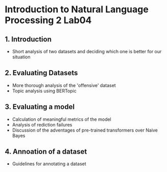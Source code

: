 # Introduction to Natural Language Processing 2 Lab04

## 1. Introduction
- Short analysis of two datasets and deciding which one is better for our situation

## 2. Evaluating Datasets
- More thorough analysis of the 'offensive' dataset
- Topic analysis using BERTopic

## 3. Evaluating a model
- Calculation of meaningful metrics of the model
- Analysis of rediction failures
- Discussion of the adventages of pre-trained transformers over Naive Bayes
  
## 4. Annoation of a dataset
- Guidelines for annotating a dataset